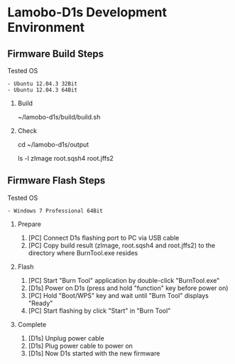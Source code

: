 Lamobo-D1s Development Environment
=================================

Firmware Build Steps
--------------------

Tested OS

    - Ubuntu 12.04.3 32Bit
    - Ubuntu 12.04.3 64Bit

1. Build

    ~/lamobo-d1s/build/build.sh

2. Check

    cd ~/lamobo-d1s/output

    ls -l zImage root.sqsh4 root.jffs2


Firmware Flash Steps
--------------------

Tested OS

    - Windows 7 Professional 64Bit

1. Prepare

    1. [PC] Connect D1s flashing port to PC via USB cable
    2. [PC] Copy build result (zImage, root.sqsh4 and root.jffs2) to
       the directory where BurnTool.exe resides

2. Flash

    1. [PC] Start "Burn Tool" application by double-click "BurnTool.exe"
    2. [D1s] Power on D1s (press and hold "function" key before power on)
    3. [PC] Hold "Boot/WPS" key and wait until "Burn Tool" displays "Ready"
    4. [PC] Start flashing by click "Start" in "Burn Tool"

3. Complete

    1. [D1s] Unplug power cable
    2. [D1s] Plug power cable to power on
    3. [D1s] Now D1s started with the new firmware
